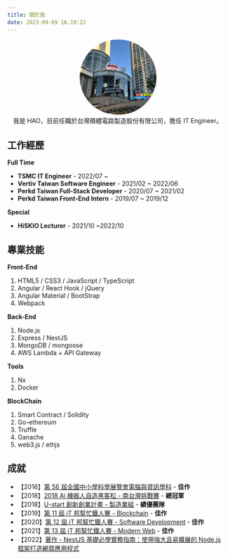 ```yaml
---
title: 關於我
date: 2023-09-09 16:19:22
---
```


<div style="display: flex; flex-direction: column; justify-content: center; align-items: center;">
  <div>
    <img
      src="/images/avatar.png"
      style="border-radius: 87.5px; max-width: 175px;"
    />
  </div>
  <div>我是 HAO，目前任職於台灣積體電路製造股份有限公司，擔任 IT Engineer。</div>
</div>

## 工作經歷
**Full Time**
*  **TSMC IT Engineer** - 2022/07 ~
*  **Vertiv Taiwan Software Engineer** - 2021/02 ~ 2022/06
*  **Perkd Taiwan Full-Stack Developer** - 2020/07 ~ 2021/02
*  **Perkd Taiwan Front-End Intern** - 2019/07 ~ 2019/12

**Special**
*  **HiSKIO Lecturer** - 2021/10 ~2022/10

## 專業技能

**Front-End**
1. HTML5 / CSS3 / JavaScript / TypeScript
2. Angular / React Hook / jQuery
3. Angular Material / BootStrap
4. Webpack

**Back-End**
1. Node.js
2. Express / NestJS
3. MongoDB / mongoose
4. AWS Lambda + API Gateway

**Tools**
1. Nx
2. Docker

**BlockChain**
1. Smart Contract / Solidity
2. Go-ethereum
3. Truffle
4. Ganache
5. web3.js / ethjs

## 成就

* 【2016】[第 56 屆全國中小學科學展覽會電腦與資訊學科](https://twsf.ntsec.gov.tw/activity/race-1/56/pdf/052508.pdf) - **佳作**
* 【2018】[2018 Ai 機器人自造黑客松 - 南台灣挑戰賽](https://www.nkust.edu.tw/p/406-1000-8840,r12.php) - **總冠軍**
* 【2018】[U-start 創新創業計畫 - 製造業組](https://ustart.yda.gov.tw/p/405-1000-1359,c112.php?Lang=zh-tw) - **績優團隊**
* 【2019】[第 11 屆 iT 邦幫忙鐵人賽 - Blockchain](https://ithelp.ithome.com.tw/users/20119338/ironman/2150) - **佳作**
* 【2020】[第 12 屆 iT 邦幫忙鐵人賽 - Software Development](https://ithelp.ithome.com.tw/users/20119338/ironman/3008) - **佳作**
* 【2021】[第 13 屆 iT 邦幫忙鐵人賽 - Modern Web](https://ithelp.ithome.com.tw/users/20119338/ironman/3880) - **佳作**
* 【2022】[著作 - NestJS 基礎必學實務指南：使用強大且易擴展的 Node.js 框架打造網頁應用程式](https://www.tenlong.com.tw/products/9786263332935)